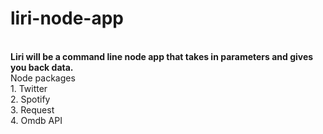 # liri-node-app
<br>
<b>Liri will be a command line node app that takes in parameters and gives you back data.</b>
<br>
Node packages
<br>
1. Twitter<br>
2. Spotify<br>
3. Request<br>
4. Omdb API
